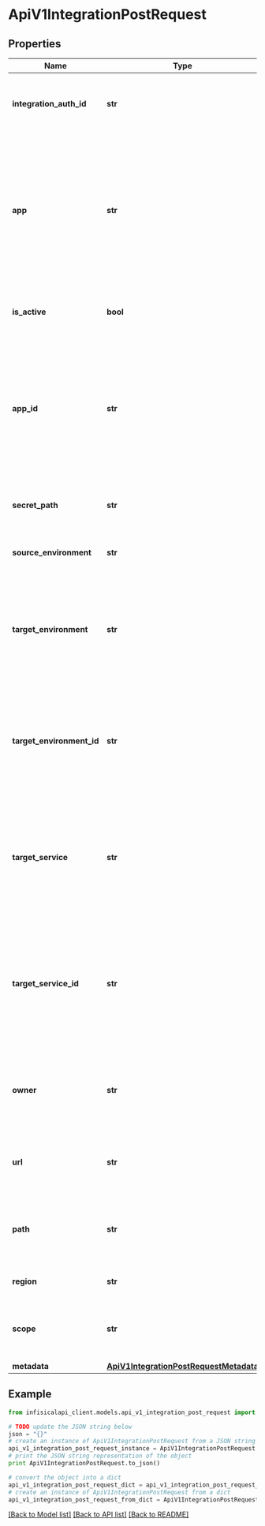 # ApiV1IntegrationPostRequest


## Properties
Name | Type | Description | Notes
------------ | ------------- | ------------- | -------------
**integration_auth_id** | **str** | The ID of the integration auth object to link with integration. | 
**app** | **str** | The name of the external integration providers app entity that you want to sync secrets with. Used in Netlify, GitHub, Vercel integrations. | [optional] 
**is_active** | **bool** | Whether the integration should be active or disabled. | [optional] [default to True]
**app_id** | **str** | The ID of the external integration providers app entity that you want to sync secrets with. Used in Netlify, GitHub, Vercel integrations. | [optional] 
**secret_path** | **str** | The path of the secrets to sync secrets from. | [optional] [default to '/']
**source_environment** | **str** | The environment to sync secret from. | 
**target_environment** | **str** | The target environment of the integration provider. Used in cloudflare pages, TeamCity, Gitlab integrations. | [optional] 
**target_environment_id** | **str** | The target environment id of the integration provider. Used in cloudflare pages, teamcity, gitlab integrations. | [optional] 
**target_service** | **str** | The service based grouping identifier of the external provider. Used in Terraform cloud, Checkly, Railway and NorthFlank | [optional] 
**target_service_id** | **str** | The service based grouping identifier ID of the external provider. Used in Terraform cloud, Checkly, Railway and NorthFlank | [optional] 
**owner** | **str** | External integration providers service entity owner. Used in Github. | [optional] 
**url** | **str** | The self-hosted URL of the platform to integrate with | [optional] 
**path** | **str** | Path to save the synced secrets. Used by Gitlab, AWS Parameter Store, Vault | [optional] 
**region** | **str** | AWS region to sync secrets to. | [optional] 
**scope** | **str** | Scope of the provider. Used by Github, Qovery | [optional] 
**metadata** | [**ApiV1IntegrationPostRequestMetadata**](ApiV1IntegrationPostRequestMetadata.md) |  | [optional] 

## Example

```python
from infisicalapi_client.models.api_v1_integration_post_request import ApiV1IntegrationPostRequest

# TODO update the JSON string below
json = "{}"
# create an instance of ApiV1IntegrationPostRequest from a JSON string
api_v1_integration_post_request_instance = ApiV1IntegrationPostRequest.from_json(json)
# print the JSON string representation of the object
print ApiV1IntegrationPostRequest.to_json()

# convert the object into a dict
api_v1_integration_post_request_dict = api_v1_integration_post_request_instance.to_dict()
# create an instance of ApiV1IntegrationPostRequest from a dict
api_v1_integration_post_request_from_dict = ApiV1IntegrationPostRequest.from_dict(api_v1_integration_post_request_dict)
```
[[Back to Model list]](../README.md#documentation-for-models) [[Back to API list]](../README.md#documentation-for-api-endpoints) [[Back to README]](../README.md)


